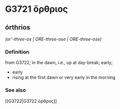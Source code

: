 # G3721 ὄρθριος

## órthrios

_(or'-three-os | ORE-three-ose | ORE-three-ose)_

### Definition

from G3722; in the dawn, i.e., up at day-break; early; 

- early
- rising at the first dawn or very early in the morning

### See also

[[G3722|G3722 ὄρθρος]]
